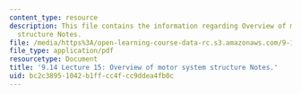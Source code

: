 ```yaml
---
content_type: resource
description: This file contains the information regarding Overview of motor system
  structure Notes.
file: /media/https%3A/open-learning-course-data-rc.s3.amazonaws.com/9-14-brain-structure-and-its-origins-spring-2014/bc2c38951042b1ffcc4fcc9ddea4fb0c_MIT9_14S14_Lecture15.pdf
file_type: application/pdf
resourcetype: Document
title: '9.14 Lecture 15: Overview of motor system structure Notes.'
uid: bc2c3895-1042-b1ff-cc4f-cc9ddea4fb0c
---
```

